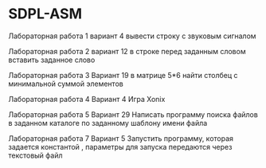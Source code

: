 # SDPL-ASM


Лабораторная работа 1
вариант 4 
вывести строку с звуковым сигналом 


Лабораторная работа 2
вариант 12
в строке перед заданным словом вставить заданное слово

Лабораторная работа 3
Вариант 19 
в матрице 5*6 найти столбец с минимальной суммой элементов 


Лабораторная работа 4
Вариант 4
Игра Xonix


Лабораторная работа 5
Вариант 29
Написать программу поиска файлов в заданном каталоге по заданному шаблону имени файла


Лабораторная работа 7 
Вариант 5
Запустить программу, которая задается константой , параметры для запуска передаются через текстовый файл

